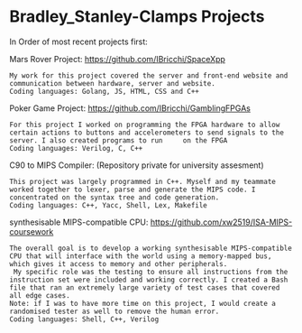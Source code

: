 # Bradley_Stanley-Clamps Projects

In Order of most recent projects first: 

Mars Rover Project: https://github.com/IBricchi/SpaceXpp

    My work for this project covered the server and front-end website and communication between hardware, server and website.
    Coding languages: Golang, JS, HTML, CSS and C++

Poker Game Project: https://github.com/IBricchi/GamblingFPGAs

    For this project I worked on programming the FPGA hardware to allow certain actions to buttons and accelerometers to send signals to the server. I also created programs to run     on the FPGA 
    Coding languages: Verilog, C, C++
    
C90 to MIPS Compiler: (Repository private for university assesment)

    This project was largely programmed in C++. Myself and my teammate worked together to lexer, parse and generate the MIPS code. I concentrated on the syntax tree and code generation.
    Coding languages: C++, Yacc, Shell, Lex, Makefile
    
synthesisable MIPS-compatible CPU: https://github.com/xw2519/ISA-MIPS-coursework

    The overall goal is to develop a working synthesisable MIPS-compatible CPU that will interface with the world using a memory-mapped bus, which gives it access to memory and other peripherals.
     My specific role was the testing to ensure all instructions from the instruction set were included and working correctly. I created a Bash file that ran an extremely large variety of test cases that covered all edge cases. 
    Note: if I was to have more time on this project, I would create a randomised tester as well to remove the human error.
    Coding languages: Shell, C++, Verilog
    
